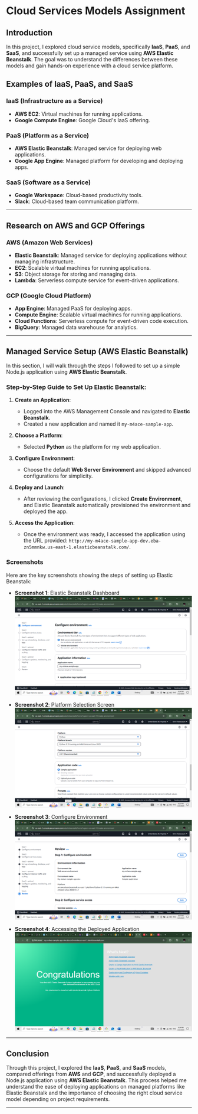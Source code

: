 # Cloud Services Models Assignment

## Introduction
In this project, I explored cloud service models, specifically **IaaS**, **PaaS**, and **SaaS**, and successfully set up a managed service using **AWS Elastic Beanstalk**. The goal was to understand the differences between these models and gain hands-on experience with a cloud service platform.

## Examples of IaaS, PaaS, and SaaS

### IaaS (Infrastructure as a Service)
- **AWS EC2**: Virtual machines for running applications.
- **Google Compute Engine**: Google Cloud's IaaS offering.

### PaaS (Platform as a Service)
- **AWS Elastic Beanstalk**: Managed service for deploying web applications.
- **Google App Engine**: Managed platform for developing and deploying apps.

### SaaS (Software as a Service)
- **Google Workspace**: Cloud-based productivity tools.
- **Slack**: Cloud-based team communication platform.

---

## Research on AWS and GCP Offerings

### AWS (Amazon Web Services)
- **Elastic Beanstalk**: Managed service for deploying applications without managing infrastructure.
- **EC2**: Scalable virtual machines for running applications.
- **S3**: Object storage for storing and managing data.
- **Lambda**: Serverless compute service for event-driven applications.

### GCP (Google Cloud Platform)
- **App Engine**: Managed PaaS for deploying apps.
- **Compute Engine**: Scalable virtual machines for running applications.
- **Cloud Functions**: Serverless compute for event-driven code execution.
- **BigQuery**: Managed data warehouse for analytics.

---

## Managed Service Setup (AWS Elastic Beanstalk)

In this section, I will walk through the steps I followed to set up a simple Node.js application using **AWS Elastic Beanstalk**.

### Step-by-Step Guide to Set Up Elastic Beanstalk:

1. **Create an Application**:
    - Logged into the AWS Management Console and navigated to **Elastic Beanstalk**.
    - Created a new application and named it `my-m4ace-sample-app`.

2. **Choose a Platform**:
    - Selected **Python** as the platform for my web application.

3. **Configure Environment**:
    - Choose the default **Web Server Environment** and skipped advanced configurations for simplicity.

4. **Deploy and Launch**:
    - After reviewing the configurations, I clicked **Create Environment**, and Elastic Beanstalk automatically provisioned the environment and deployed the app.

5. **Access the Application**:
    - Once the environment was ready, I accessed the application using the URL provided: `http://my-m4ace-sample-app-dev.eba-zn5mmnkw.us-east-1.elasticbeanstalk.com/`.

### Screenshots

Here are the key screenshots showing the steps of setting up Elastic Beanstalk:

- **Screenshot 1**: Elastic Beanstalk Dashboard
  ![Elastic Beanstalk Dashboard](https://raw.githubusercontent.com/OrireB/cloud-services-models/7239ee35bdab1c025bfda31330819e385df61455/Screenshot%20(69).png)

- **Screenshot 2**: Platform Selection Screen
  ![Platform Selection](https://raw.githubusercontent.com/OrireB/cloud-services-models/7239ee35bdab1c025bfda31330819e385df61455/Screenshot%20(70).png)

- **Screenshot 3**: Configure Environment
  ![Configure Environment](https://raw.githubusercontent.com/OrireB/cloud-services-models/7239ee35bdab1c025bfda31330819e385df61455/Screenshot%20(73).png)

- **Screenshot 4**: Accessing the Deployed Application
  ![Deployed Application](https://raw.githubusercontent.com/OrireB/cloud-services-models/7239ee35bdab1c025bfda31330819e385df61455/Screenshot%20(79).png)

---

## Conclusion

Through this project, I explored the **IaaS**, **PaaS**, and **SaaS** models, compared offerings from **AWS** and **GCP**, and successfully deployed a Node.js application using **AWS Elastic Beanstalk**. This process helped me understand the ease of deploying applications on managed platforms like Elastic Beanstalk and the importance of choosing the right cloud service model depending on project requirements.

---
